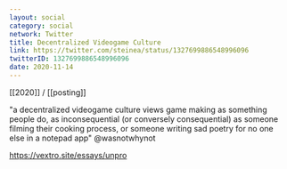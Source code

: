 ```yaml
---
layout: social
category: social
network: Twitter
title: Decentralized Videogame Culture
link: https://twitter.com/steinea/status/1327699886548996096
twitterID: 1327699886548996096
date: 2020-11-14
---
```


[[2020]] / [[posting]]

"a decentralized videogame culture views game making as something people do, as inconsequential (or conversely consequential) as someone filming their cooking process, or someone writing sad poetry for no one else in a notepad app" @wasnotwhynot

<https://vextro.site/essays/unpro>
